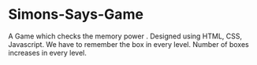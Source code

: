 # Simons-Says-Game
A Game which checks the memory power . Designed using HTML, CSS, Javascript. We have to remember the box in every level. Number of boxes increases in every level.
